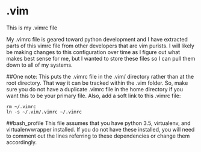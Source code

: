 # .vim
This is my .vimrc file

My .vimrc file is geared toward python development and I have extracted parts of this vimrc file from other developers that are vim purists.  I will likely be making changes to this configuration over time as I figure out what makes best sense for me, but I wanted to store these files so I can pull them down to all of my systems.

##One note:
This puts the .vimrc file in the .vim/ directory rather than at the root directory.  That way it can be tracked within the .vim folder.  So, make sure you do not have a duplicate .vimrc file in the home directory if you want this to be your primary file.  Also, add a soft link to this .vimrc file:
```
rm ~/.vimrc
ln -s ~/.vim/.vimrc ~/.vimrc
```

##bash_profile
This file assumes that you have python 3.5, virtualenv, and virtualenvwrapper installed.  If you do not have these installed, you will need to comment out the lines referring to these dependencies or change them accordingly.
